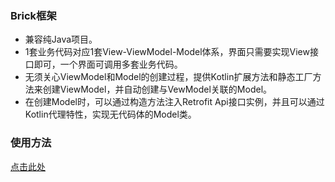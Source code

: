 ### Brick框架

* 兼容纯Java项目。
* 1套业务代码对应1套View-ViewModel-Model体系，界面只需要实现View接口即可，一个界面可调用多套业务代码。
* 无须关心ViewModel和Model的创建过程，提供Kotlin扩展方法和静态工厂方法来创建ViewModel，并自动创建与VewModel关联的Model。
* 在创建Model时，可以通过构造方法注入Retrofit Api接口实例，并且可以通过Kotlin代理特性，实现无代码体的Model类。

### 使用方法
[点击此处](https://blog.csdn.net/xiazunyang/article/details/102470351)